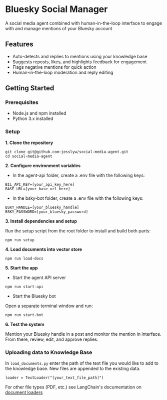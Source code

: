 # Bluesky Social Manager

A social media agent combined with human-in-the-loop interface to engage with and manage mentions of your Bluesky account


## Features

- Auto-detects and replies to mentions using your knowledge base
- Suggests reposts, likes, and highlights feedback for engagement
- Flags negative mentions for quick action
- Human-in-the-loop moderation and reply editing


## Getting Started

### Prerequisites

- Node.js and npm installed
- Python 3.x installed


### Setup

**1. Clone the repository**

```
git clone git@github.com:jesslyw/social-media-agent.git
cd social-media-agent
```

**2. Configure environment variables**

- In the agent-api folder, create a .env file with the following keys:

```
BIL_API_KEY=[your_api_key_here]
BASE_URL=[your_base_url_here]
```

- In the bsky-bot folder, create a .env file with the following keys:

```
BSKY_HANDLE=[your_bluesky_handle]
BSKY_PASSWORD=[your_bluesky_password]
```

**3. Install dependencies and setup**

Run the setup script from the root folder to install and build both parts:

`npm run setup`

**4. Load documents into vector store**

`npm run load-docs`

**5. Start the app**

- Start the agent API server

`npm run start-api`

- Start the Bluesky bot

Open a separate terminal window and run:

`npm run start-bot`

**6. Test the system**

Mention your Bluesky handle in a post and monitor the mention in interface. From there, review, edit, and approve replies.

### Uploading data to Knowledge Base

In `load_documents.py` enter the path of the text file you would like to add to the knowledge base. New files are appended to the existing data.

`loader = TextLoader("[your_text_file_path]")`

For other file types (PDF, etc.) see LangChain's documentation on [document loaders](https://python.langchain.com/api_reference/community/document_loaders.html)


